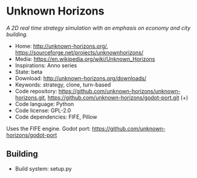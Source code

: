 # Unknown Horizons

_A 2D real time strategy simulation with an emphasis on economy and city building._

- Home: http://unknown-horizons.org/, https://sourceforge.net/projects/unknownhorizons/
- Media: https://en.wikipedia.org/wiki/Unknown_Horizons
- Inspirations: Anno series
- State: beta
- Download: http://unknown-horizons.org/downloads/
- Keywords: strategy, clone, turn-based
- Code repository: https://github.com/unknown-horizons/unknown-horizons.git, https://github.com/unknown-horizons/godot-port.git (+)
- Code language: Python
- Code license: GPL-2.0
- Code dependencies: FIFE, Pillow

Uses the FIFE engine. Godot port: https://github.com/unknown-horizons/godot-port

## Building

- Build system: setup.py
